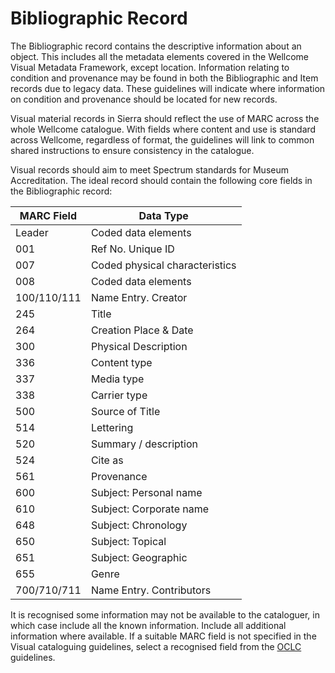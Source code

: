 # Bibliographic Record

The Bibliographic record contains the descriptive information about an object. This includes all the metadata elements covered in the Wellcome Visual Metadata Framework, except location. Information relating to condition and provenance may be found in both the Bibliographic and Item records due to legacy data. These guidelines will indicate where information on condition and provenance should be located for new records.

Visual material records in Sierra should reflect the use of MARC across the whole Wellcome catalogue. With fields where content and use is standard across Wellcome, regardless of format, the guidelines will link to common shared instructions to ensure consistency in the catalogue.

Visual records should aim to meet Spectrum standards for Museum Accreditation. The ideal record should contain the following core fields in the Bibliographic record:

| **MARC Field** | **Data Type**        |
|--------------------------|--------------------------------|
| Leader                   | Coded data elements            |
| 001                      | Ref No. Unique ID              |
| 007                      | Coded physical characteristics |
| 008                      | Coded data elements            |
| 100/110/111              | Name Entry. Creator            |
| 245                      | Title                          |
| 264                      | Creation Place & Date          |
| 300                      | Physical Description           |
| 336                      | Content type                   |
| 337                      | Media type                     |
| 338                      | Carrier type                   |
| 500                      | Source of Title                |
| 514                      | Lettering                      |
| 520                      | Summary / description          |
| 524                      | Cite as                        |
| 561                      | Provenance                     |
| 600                      | Subject: Personal name         |
| 610                      | Subject: Corporate name        |
| 648                      | Subject: Chronology            |
| 650                      | Subject: Topical               |
| 651                      | Subject: Geographic            |
| 655                      | Genre                          |
| 700/710/711              | Name Entry. Contributors       |

It is recognised some information may not be available to the cataloguer, in which case include all the known information. Include all additional information where available. If a suitable MARC field is not specified in the Visual cataloguing guidelines, select a recognised field from the [OCLC](https://www.oclc.org/bibformats/en.html) guidelines.
